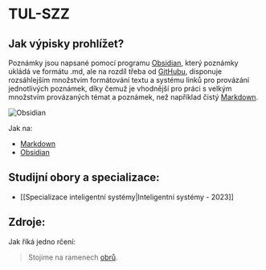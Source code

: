 # TUL-SZZ
## Jak výpisky prohlížet?
Poznámky jsou napsané pomocí programu [Obsidian](https://obsidian.md/), který poznámky ukládá ve formátu .md, ale na rozdíl třeba od [GitHubu](https://github.com), disponuje rozsáhlejším množstvím formátování textu a systému linků pro provázání jednotlivých poznámek, díky čemuž je vhodnější pro práci s velkým množstvím provázaných témat a poznámek, než například čistý [Markdown](https://en.wikipedia.org/wiki/Markdown). 

![Obsidian](https://avatars.githubusercontent.com/u/65011256?s=200&v=4)

Jak na:
- [Markdown](https://www.markdownguide.org)
- [Obsidian](https://help.obsidian.md/Obsidian/Index)

## Studijní obory a specializace:
- [[Specializace inteligentní systémy|Inteligentní systémy - 2023]]

## Zdroje:
Jak říká jedno rčení:
> Stojíme na ramenech [obrů](https://github.com/tkrizek/tul-szz-it-nv).

